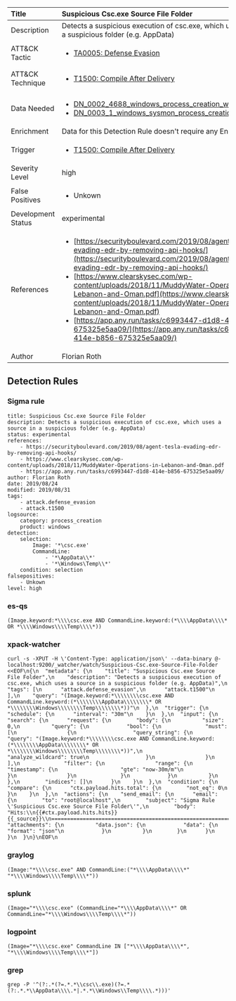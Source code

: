| Title                | Suspicious Csc.exe Source File Folder                                                                                                                                                 |
|:---------------------|:------------------------------------------------------------------------------------------------------------------------------------------------------------|
| Description          | Detects a suspicious execution of csc.exe, which uses a source in a suspicious folder (e.g. AppData)                                                                                                                                           |
| ATT&amp;CK Tactic    |  <ul><li>[TA0005: Defense Evasion](https://attack.mitre.org/tactics/TA0005)</li></ul>  |
| ATT&amp;CK Technique | <ul><li>[T1500: Compile After Delivery](https://attack.mitre.org/techniques/T1500)</li></ul>  |
| Data Needed          | <ul><li>[DN_0002_4688_windows_process_creation_with_commandline](../Data_Needed/DN_0002_4688_windows_process_creation_with_commandline.md)</li><li>[DN_0003_1_windows_sysmon_process_creation](../Data_Needed/DN_0003_1_windows_sysmon_process_creation.md)</li></ul>  |
| Enrichment           |  Data for this Detection Rule doesn't require any Enrichments.  |
| Trigger              | <ul><li>[T1500: Compile After Delivery](../Triggers/T1500.md)</li></ul>  |
| Severity Level       | high |
| False Positives      | <ul><li>Unkown</li></ul>  |
| Development Status   | experimental |
| References           | <ul><li>[https://securityboulevard.com/2019/08/agent-tesla-evading-edr-by-removing-api-hooks/](https://securityboulevard.com/2019/08/agent-tesla-evading-edr-by-removing-api-hooks/)</li><li>[https://www.clearskysec.com/wp-content/uploads/2018/11/MuddyWater-Operations-in-Lebanon-and-Oman.pdf](https://www.clearskysec.com/wp-content/uploads/2018/11/MuddyWater-Operations-in-Lebanon-and-Oman.pdf)</li><li>[https://app.any.run/tasks/c6993447-d1d8-414e-b856-675325e5aa09/](https://app.any.run/tasks/c6993447-d1d8-414e-b856-675325e5aa09/)</li></ul>  |
| Author               | Florian Roth |


## Detection Rules

### Sigma rule

```
title: Suspicious Csc.exe Source File Folder 
description: Detects a suspicious execution of csc.exe, which uses a source in a suspicious folder (e.g. AppData)
status: experimental
references:
    - https://securityboulevard.com/2019/08/agent-tesla-evading-edr-by-removing-api-hooks/
    - https://www.clearskysec.com/wp-content/uploads/2018/11/MuddyWater-Operations-in-Lebanon-and-Oman.pdf
    - https://app.any.run/tasks/c6993447-d1d8-414e-b856-675325e5aa09/
author: Florian Roth
date: 2019/08/24
modified: 2019/08/31
tags:
    - attack.defense_evasion
    - attack.t1500
logsource:
    category: process_creation
    product: windows
detection:
    selection:
        Image: '*\csc.exe'
        CommandLine: 
            - '*\AppData\\*'
            - '*\Windows\Temp\\*'
    condition: selection
falsepositives:
    - Unkown
level: high

```





### es-qs
    
```
(Image.keyword:*\\\\csc.exe AND CommandLine.keyword:(*\\\\AppData\\\\* OR *\\\\Windows\\\\Temp\\\\*))
```


### xpack-watcher
    
```
curl -s -XPUT -H \'Content-Type: application/json\' --data-binary @- localhost:9200/_watcher/watch/Suspicious-Csc.exe-Source-File-Folder <<EOF\n{\n  "metadata": {\n    "title": "Suspicious Csc.exe Source File Folder",\n    "description": "Detects a suspicious execution of csc.exe, which uses a source in a suspicious folder (e.g. AppData)",\n    "tags": [\n      "attack.defense_evasion",\n      "attack.t1500"\n    ],\n    "query": "(Image.keyword:*\\\\\\\\csc.exe AND CommandLine.keyword:(*\\\\\\\\AppData\\\\\\\\* OR *\\\\\\\\Windows\\\\\\\\Temp\\\\\\\\*))"\n  },\n  "trigger": {\n    "schedule": {\n      "interval": "30m"\n    }\n  },\n  "input": {\n    "search": {\n      "request": {\n        "body": {\n          "size": 0,\n          "query": {\n            "bool": {\n              "must": [\n                {\n                  "query_string": {\n                    "query": "(Image.keyword:*\\\\\\\\csc.exe AND CommandLine.keyword:(*\\\\\\\\AppData\\\\\\\\* OR *\\\\\\\\Windows\\\\\\\\Temp\\\\\\\\*))",\n                    "analyze_wildcard": true\n                  }\n                }\n              ],\n              "filter": {\n                "range": {\n                  "timestamp": {\n                    "gte": "now-30m/m"\n                  }\n                }\n              }\n            }\n          }\n        },\n        "indices": []\n      }\n    }\n  },\n  "condition": {\n    "compare": {\n      "ctx.payload.hits.total": {\n        "not_eq": 0\n      }\n    }\n  },\n  "actions": {\n    "send_email": {\n      "email": {\n        "to": "root@localhost",\n        "subject": "Sigma Rule \'Suspicious Csc.exe Source File Folder\'",\n        "body": "Hits:\\n{{#ctx.payload.hits.hits}}{{_source}}\\n================================================================================\\n{{/ctx.payload.hits.hits}}",\n        "attachments": {\n          "data.json": {\n            "data": {\n              "format": "json"\n            }\n          }\n        }\n      }\n    }\n  }\n}\nEOF\n
```


### graylog
    
```
(Image:"*\\\\csc.exe" AND CommandLine:("*\\\\AppData\\\\*" "*\\\\Windows\\\\Temp\\\\*"))
```


### splunk
    
```
(Image="*\\\\csc.exe" (CommandLine="*\\\\AppData\\\\*" OR CommandLine="*\\\\Windows\\\\Temp\\\\*"))
```


### logpoint
    
```
(Image="*\\\\csc.exe" CommandLine IN ["*\\\\AppData\\\\*", "*\\\\Windows\\\\Temp\\\\*"])
```


### grep
    
```
grep -P '^(?:.*(?=.*.*\\csc\\.exe)(?=.*(?:.*.*\\AppData\\\\.*|.*.*\\Windows\\Temp\\\\.*)))'
```



